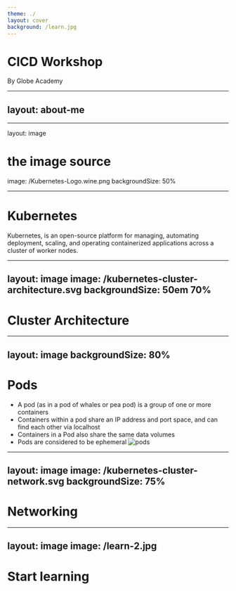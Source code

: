 ```yaml
---
theme: ./
layout: cover
background: /learn.jpg
---
```

# CICD Workshop
By Globe Academy

---
layout: about-me
---

---
layout: image

# the image source
image: /Kubernetes-Logo.wine.png
backgroundSize: 50%

---

# Kubernetes

Kubernetes, is an open-source platform for managing, automating deployment, scaling, and operating containerized applications across a cluster of worker nodes.

---
layout: image
image: /kubernetes-cluster-architecture.svg
backgroundSize: 50em 70%
---

# Cluster Architecture

---
layout: image
backgroundSize: 80%
---

# Pods

- A pod (as in a pod of whales or pea pod) is a group of one or more containers
- Containers within a pod share an IP address and port space, and can find each other via localhost
- Containers in a Pod also share the same data volumes
- Pods are considered to be ephemeral
![pods](/kubernetes-cluster-elements-pods-beginners.png)

---
layout: image
image: /kubernetes-cluster-network.svg
backgroundSize: 75%
---

# Networking


---
layout: image
image: /learn-2.jpg
---

# Start learning